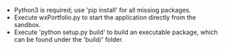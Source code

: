 - Python3 is required; use 'pip install' for all missiog packages.
- Execute wxPortfolio.py to start the application directly from the sandbox. 
- Execute 'python setup.py build' to build an executable package, which can be
found under the 'build/<cpu-target>' folder.


